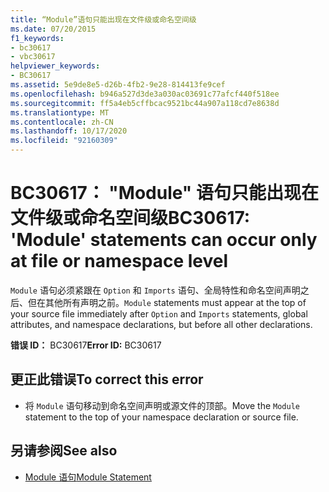 ```yaml
---
title: “Module”语句只能出现在文件级或命名空间级
ms.date: 07/20/2015
f1_keywords:
- bc30617
- vbc30617
helpviewer_keywords:
- BC30617
ms.assetid: 5e9de8e5-d26b-4fb2-9e28-814413fe9cef
ms.openlocfilehash: b946a527d3de3a030ac03691c77afcf440f518ee
ms.sourcegitcommit: ff5a4eb5cffbcac9521bc44a907a118cd7e8638d
ms.translationtype: MT
ms.contentlocale: zh-CN
ms.lasthandoff: 10/17/2020
ms.locfileid: "92160309"
---
```

# <a name="bc30617-module-statements-can-occur-only-at-file-or-namespace-level"></a><span data-ttu-id="d2e0d-102">BC30617： "Module" 语句只能出现在文件级或命名空间级</span><span class="sxs-lookup"><span data-stu-id="d2e0d-102">BC30617: 'Module' statements can occur only at file or namespace level</span></span>

<span data-ttu-id="d2e0d-103">`Module` 语句必须紧跟在 `Option` 和 `Imports` 语句、全局特性和命名空间声明之后、但在其他所有声明之前。</span><span class="sxs-lookup"><span data-stu-id="d2e0d-103">`Module` statements must appear at the top of your source file immediately after `Option` and `Imports` statements, global attributes, and namespace declarations, but before all other declarations.</span></span>

 <span data-ttu-id="d2e0d-104">**错误 ID：** BC30617</span><span class="sxs-lookup"><span data-stu-id="d2e0d-104">**Error ID:** BC30617</span></span>

## <a name="to-correct-this-error"></a><span data-ttu-id="d2e0d-105">更正此错误</span><span class="sxs-lookup"><span data-stu-id="d2e0d-105">To correct this error</span></span>

- <span data-ttu-id="d2e0d-106">将 `Module` 语句移动到命名空间声明或源文件的顶部。</span><span class="sxs-lookup"><span data-stu-id="d2e0d-106">Move the `Module` statement to the top of your namespace declaration or source file.</span></span>

## <a name="see-also"></a><span data-ttu-id="d2e0d-107">另请参阅</span><span class="sxs-lookup"><span data-stu-id="d2e0d-107">See also</span></span>

- [<span data-ttu-id="d2e0d-108">Module 语句</span><span class="sxs-lookup"><span data-stu-id="d2e0d-108">Module Statement</span></span>](../statements/module-statement.md)
